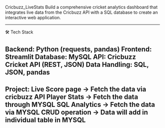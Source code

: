 Cricbuzz_LiveStats
Build a comprehensive cricket analytics dashboard that integrates live data from the Cricbuzz API with a SQL database to create an interactive web application.
_______________________________________________________________________________
🛠️ Tech Stack

Backend: Python (requests, pandas)
Frontend: Streamlit
Database: MySQL
API: Cricbuzz Cricket API (REST, JSON)
Data Handling: SQL, JSON, pandas
------------------------------------------------------------------------------
Project:
Live Score page -> Fetch the data via cricbuzz API
Player Stats -> Fetch the data through MYSQL
SQL Analytics -> Fetch the data via MYSQL
CRUD operation -> Data will add in individual table in MYSQL
--------------------------------------------------------------------------------
